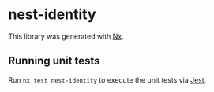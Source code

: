 # nest-identity

This library was generated with [Nx](https://nx.dev).

## Running unit tests

Run `nx test nest-identity` to execute the unit tests via [Jest](https://jestjs.io).
